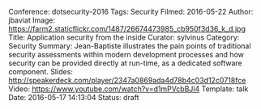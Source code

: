 Conference: dotsecurity-2016
Tags: Security
Filmed: 2016-05-22
Author: jbaviat
Image: https://farm2.staticflickr.com/1487/26674473985_cb950f3d36_k_d.jpg
Title: Application security from the inside
Curator: sylvinus
Category: Security
Summary: Jean-Baptiste illustrates the pain points of traditional security assessments within modern development processes and how security can be provided directly at run-time, as a dedicated software component.
Slides: http://speakerdeck.com/player/2347a0869ada4d78b4c03d12c0718fce
Video: https://www.youtube.com/watch?v=d1mPVcbBJl4
Template: talk
Date: 2016-05-17 14:13:04
Status: draft